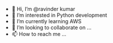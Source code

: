 - 👋 Hi, I’m @ravinder kumar
- 👀 I’m interested in Python development 
- 🌱 I’m currently learning AWS
- 💞️ I’m looking to collaborate on ...
- 📫 How to reach me ...

<!---
ravindek/ravindek is a ✨ special ✨ repository because its `README.md` (this file) appears on your GitHub profile.
You can click the Preview link to take a look at your changes.
--->

